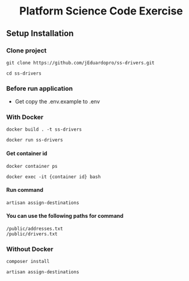 <h1 align="center">Platform Science Code Exercise</h1>

## Setup Installation

### Clone project
```
git clone https://github.com/jEduardopro/ss-drivers.git

cd ss-drivers
```

### Before run application
- Get copy the .env.example to .env

### With Docker
```
docker build . -t ss-drivers
```

```
docker run ss-drivers
```

#### Get container id
```
docker container ps
```
```
docker exec -it {container id} bash
```

#### Run command
```
artisan assign-destinations
```

#### You can use the following paths for command
```
/public/addresses.txt
/public/drivers.txt
```

### Without Docker
```
composer install
```

```
artisan assign-destinations
```
